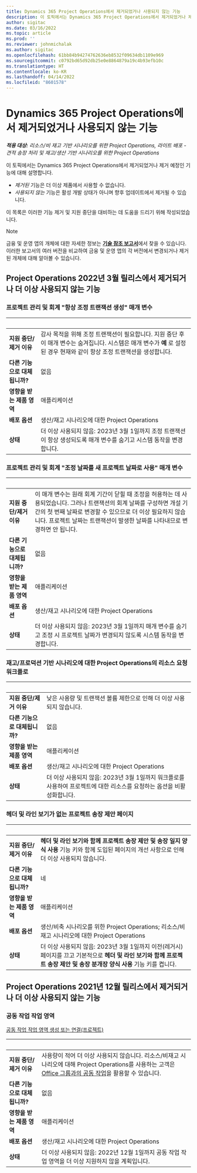 ```yaml
---
title: Dynamics 365 Project Operations에서 제거되었거나 사용되지 않는 기능
description: 이 토픽에서는 Dynamics 365 Project Operations에서 제거되었거나 제거 예정인 기능에 대해 설명합니다.
author: sigitac
ms.date: 03/16/2022
ms.topic: article
ms.prod: ''
ms.reviewer: johnmichalak
ms.author: sigitac
ms.openlocfilehash: 61bb84b94274762636eb8532f09634db1109e969
ms.sourcegitcommit: c0792bd65d92db25e0e8864879a19c4b93efb10c
ms.translationtype: HT
ms.contentlocale: ko-KR
ms.lasthandoff: 04/14/2022
ms.locfileid: "8601578"
---
```

# <a name="removed-or-deprecated-features-in-dynamics-365-project-operations"></a>Dynamics 365 Project Operations에서 제거되었거나 사용되지 않는 기능

_**적용 대상:** 리소스/비 재고 기반 시나리오를 위한 Project Operations, 라이트 배포 - 견적 송장 처리 및 재고/생산 기반 시나리오를 위한 Project Operations_

이 토픽에서는 Dynamics 365 Project Operations에서 제거되었거나 제거 예정인 기능에 대해 설명합니다.

- *제거된* 기능은 더 이상 제품에서 사용할 수 없습니다.
- *사용되지 않는* 기능은 활성 개발 상태가 아니며 향후 업데이트에서 제거될 수 있습니다.

이 목록은 이러한 기능 제거 및 지원 중단을 대비하는 데 도움을 드리기 위해 작성되었습니다.

> [!NOTE]
> 금융 및 운영 앱의 개체에 대한 자세한 정보는 [**기술 참조 보고서**](/dynamics/s-e/global/axtechrefrep_61)에서 찾을 수 있습니다. 이러한 보고서의 여러 버전을 비교하여 금융 및 운영 앱의 각 버전에서 변경되거나 제거된 개체에 대해 알아볼 수 있습니다.

## <a name="features-removed-or-deprecated-in-the-project-operations-march-2022-release"></a>Project Operations 2022년 3월 릴리스에서 제거되거나 더 이상 사용되지 않는 기능

### <a name="project-management-and-accounting-always-create-adjustment-transaction-parameter"></a>프로젝트 관리 및 회계 "항상 조정 트랜잭션 생성" 매개 변수

| &nbsp; | &nbsp; |
|--------|--------|
| **지원 중단/제거 이유** | 감사 목적을 위해 조정 트랜잭션이 필요합니다. 지원 중단 후 이 매개 변수는 숨겨집니다. 시스템은 매개 변수가 **예** 로 설정된 경우 현재와 같이 항상 조정 트랜잭션을 생성합니다. |
| **다른 기능으로 대체됩니까?** | 없음 |
| **영향을 받는 제품 영역** | 애플리케이션 |
| **배포 옵션** | 생산/재고 시나리오에 대한 Project Operations |
| **상태** | 더 이상 사용되지 않음: 2023년 3월 1일까지 조정 트랜잭션이 항상 생성되도록 매개 변수를 숨기고 시스템 동작을 변경합니다. |

### <a name="project-management-and-accounting-use-adjustment-date-as-new-project-date-parameter"></a>프로젝트 관리 및 회계 "조정 날짜를 새 프로젝트 날짜로 사용" 매개 변수

| &nbsp; | &nbsp; |
|--------|--------|
| **지원 중단/제거 이유** | 이 매개 변수는 원래 회계 기간이 닫힐 때 조정을 허용하는 데 사용되었습니다. 그러나 트랜잭션의 회계 날짜를 구성하면 개설 기간의 첫 번째 날짜로 변경할 수 있으므로 더 이상 필요하지 않습니다. 프로젝트 날짜는 트랜잭션이 발생한 날짜를 나타내므로 변경하면 안 됩니다. |
| **다른 기능으로 대체됩니까?** | 없음 |
| **영향을 받는 제품 영역** | 애플리케이션 |
| **배포 옵션** | 생산/재고 시나리오에 대한 Project Operations |
| **상태** | 더 이상 사용되지 않음: 2023년 3월 1일까지 매개 변수를 숨기고 조정 시 프로젝트 날짜가 변경되지 않도록 시스템 동작을 변경합니다. |

### <a name="resource-request-workflow-in-project-operations-for-stockedproduction-based-scenarios"></a>재고/프로덕션 기반 시나리오에 대한 Project Operations의 리소스 요청 워크플로

| &nbsp; | &nbsp; |
|--------|--------|
| **지원 중단/제거 이유** | 낮은 사용량 및 트랜잭션 볼륨 제한으로 인해 더 이상 사용되지 않습니다. |
| **다른 기능으로 대체됩니까?** | 없음 |
| **영향을 받는 제품 영역** | 애플리케이션 |
| **배포 옵션** | 생산/재고 시나리오에 대한 Project Operations |
| **상태** | 더 이상 사용되지 않음: 2023년 3월 1일까지 워크플로를 사용하여 프로젝트에 대한 리소스를 요청하는 옵션을 비활성화합니다. |

### <a name="project-invoice-proposal-page-without-header-and-lines-views"></a>헤더 및 라인 보기가 없는 프로젝트 송장 제안 페이지

| &nbsp; | &nbsp; |
|--------|--------|
| **지원 중단/제거 이유** | **헤더 및 라인 보기와 함께 프로젝트 송장 제안 및 송장 일지 양식 사용** 기능 키와 함께 도입된 페이지의 개선 사항으로 인해 더 이상 사용되지 않습니다. |
| **다른 기능으로 대체됩니까?** | 네 |
| **영향을 받는 제품 영역** | 애플리케이션 |
| **배포 옵션** | 생산/비축 시나리오를 위한 Project Operations; 리소스/비재고 시나리오에 대한 Project Operations |
| **상태** | 더 이상 사용되지 않음: 2023년 3월 1일까지 이전(레거시) 페이지를 끄고 기본적으로 **헤더 및 라인 보기와 함께 프로젝트 송장 제안 및 송장 분개장 양식 사용** 기능 키를 켭니다. |

## <a name="features-removed-or-deprecated-in-the-project-operations-december-2021-release"></a>Project Operations 2021년 12월 릴리스에서 제거되거나 더 이상 사용되지 않는 기능

### <a name="collaboration-workspaces"></a>공동 작업 작업 영역

[공동 작업 작업 영역 생성 또는 연결(프로젝트)](/dynamicsax-2012/appuser-itpro/create-or-link-to-a-collaboration-workspace-project)

| &nbsp; | &nbsp; |
|--------|--------|
| **지원 중단/제거 이유** | 사용량이 적어 더 이상 사용되지 않습니다. 리소스/비재고 시나리오에 대해 Project Operations를 사용하는 고객은 [ Office 그룹과의 공동 작업](../project-management/collaboration-groups.md)을 활용할 수 있습니다. |
| **다른 기능으로 대체됩니까?** | 없음 |
| **영향을 받는 제품 영역** | 애플리케이션  |
| **배포 옵션** | 생산/재고 시나리오에 대한 Project Operations |
| **상태** | 더 이상 사용되지 않음: 2022년 12월 1일까지 공동 작업 작업 영역을 더 이상 지원하지 않을 계획입니다. |
